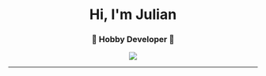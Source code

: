 <h1 align="center"> Hi, I'm Julian</h1>
<h3 align="center">🚀 Hobby Developer 🚀</h3>


<p align="center"><img src="https://github-readme-stats.vercel.app/api?username=akaJuliaan&theme=radical"></img></p>

----
